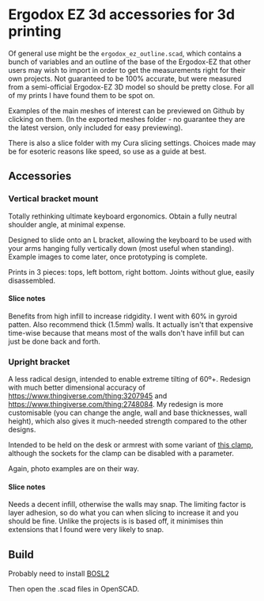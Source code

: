 # Ergodox EZ 3d accessories for 3d printing

Of general use might be the `ergodox_ez_outline.scad`, which contains a bunch of variables and an outline of the base of the Ergodox-EZ that other users may wish to import in order to get the measurements right for their own projects.
Not guaranteed to be 100% accurate, but were measured from a semi-official Ergodox-EZ 3D model so should be pretty close. For all of my prints I have found them to be spot on.

Examples of the main meshes of interest can be previewed on Github by clicking on them. (In the exported meshes folder - no guarantee they are the latest version, only included for easy previewing).

There is also a slice folder with my Cura slicing settings. Choices made may be for esoteric reasons like speed, so use as a guide at best.

## Accessories

### Vertical bracket mount

Totally rethinking ultimate keyboard ergonomics. Obtain a fully neutral shoulder angle, at minimal expense.

Designed to slide onto an L bracket, allowing the keyboard to be used with your arms hanging fully vertically down (most useful when standing).
Example images to come later, once prototyping is complete.

Prints in 3 pieces: tops, left bottom, right bottom. Joints without glue, easily disassembled.

#### Slice notes

Benefits from high infill to increase ridgidity. I went with 60% in gyroid patten. Also recommend thick (1.5mm) walls. It actually isn't that expensive time-wise because that means most of the walls don't have infill but can just be done back and forth.

### Upright bracket

A less radical design, intended to enable extreme tilting of 60º+.
Redesign with much better dimensional accuracy of https://www.thingiverse.com/thing:3207945 and https://www.thingiverse.com/thing:2748084.
My redesign is more customisable (you can change the angle, wall and base thicknesses, wall height), which also gives it much-needed strength compared to the other designs.

Intended to be held on the desk or armrest with some variant of [this clamp](https://www.thingiverse.com/thing:3075868), although the sockets for the clamp can be disabled with a parameter.

Again, photo examples are on their way.

#### Slice notes

Needs a decent infill, otherwise the walls may snap. The limiting factor is layer adhesion, so do what you can when slicing to increase it and you should be fine.
Unlike the projects is is based off, it minimises thin extensions that I found were very likely to snap.

## Build

Probably need to install [BOSL2](https://github.com/revarbat/BOSL2)

Then open the .scad files in OpenSCAD.
